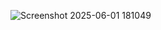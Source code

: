 ![Screenshot 2025-06-01 181049](https://github.com/user-attachments/assets/14b9011a-290a-4539-a882-529f1097bb8c)

